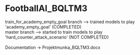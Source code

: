 # FootballAI_BQLTM3
train_for_academy_empty_goal branch --> trained models to play 'academy_empty_goal' (COMPLETED) <br/>
master branch --> started to train models to play 'hard_counter_attack_scenario' (NOT COMPLETED)
<br/>
<br/>
Documentation -> Projektmunka_BQLTM3.docx
